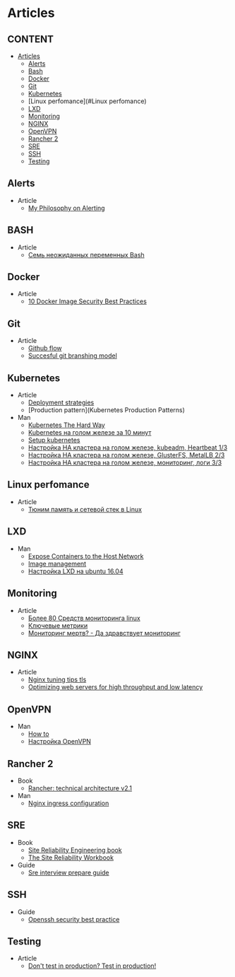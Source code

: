 # Articles


## CONTENT

* [Articles](#Articles")
  * [Alerts](#alerts) 
  * [Bash](#bash)
  * [Docker](#docker)
  * [Git](#git)
  * [Kubernetes](#kubernetes)
  * [Linux perfomance](#Linux perfomance)
  * [LXD](#lxd)
  * [Monitoring](#monitoring)
  * [NGINX](#nginx)
  * [OpenVPN](#openvpn)
  * [Rancher 2](#rancher-2)
  * [SRE](#sre)
  * [SSH](#ssh)
  * [Testing](#testing)

## Alerts
* Article
  * [My Philosophy on Alerting](https://docs.google.com/document/d/199PqyG3UsyXlwieHaqbGiWVa8eMWi8zzAn0YfcApr8Q/edit#heading=h.fs3knmjt7fjy)
  
## BASH
* Article
  * [Семь неожиданных переменных Bash](https://habr.com/ru/post/451492/)

## Docker
* Article
  * [10 Docker Image Security Best Practices](https://snyk.io/blog/10-docker-image-security-best-practices/)

## Git
* Article
  * [Github flow](https://habr.com/ru/post/189046/)
  * [Succesful git branshing model](https://nvie.com/posts/a-successful-git-branching-model)
  

## Kubernetes
* Article
  * [Deployment strategies](https://container-solutions.com/kubernetes-deployment-strategies)
  * [Production pattern](Kubernetes Production Patterns)
* Man
  * [Kubernetes The Hard Way](https://github.com/kelseyhightower/kubernetes-the-hard-way)
  * [Kubernetes на голом железе за 10 минут](https://habr.com/ru/company/southbridge/blog/334846/)
  * [Setup kubernetes](https://kubernetes.io/docs/setup/)
  * [Настройка HA кластера на голом железе, kubeadm, Heartbeat 1/3](https://habr.com/ru/company/southbridge/blog/439562/)
  * [Настройка HA кластера на голом железе, GlusterFS, MetalLB 2/3](https://habr.com/ru/company/southbridge/blog/443110/)
  * [Настройка HA кластера на голом железе, мониторинг, логи 3/3](https://habr.com/ru/company/southbridge/blog/443658/)
 
## Linux perfomance
* Article
  * [Тюним память и сетевой стек в Linux](https://habr.com/ru/company/odnoklassniki/blog/266005/)

## LXD
* Man
  * [Expose Containers to the Host Network](http://www.bonsaiframework.com/wiki/display/bonsai/Expose+Containers+in+LXD+to+the+Host+Network+Using+Bridging)
  * [Image management](https://stgraber.org/2016/03/30/lxd-2-0-image-management-512/)
  * [Настройка LXD на ubuntu 16.04](https://habr.com/ru/post/308400/)
 
## Monitoring 
* Article
  * [Более 80 Средств мониторинга linux](https://habr.com/ru/company/ua-hosting/blog/281519/)
  * [Ключевые метрики](https://medium.com/@Nklya/%D0%BA%D0%BB%D1%8E%D1%87%D0%B5%D0%B2%D1%8B%D0%B5-%D0%BC%D0%B5%D1%82%D1%80%D0%B8%D0%BA%D0%B8-%D0%B2-%D0%BC%D0%BE%D0%BD%D0%B8%D1%82%D0%BE%D1%80%D0%B8%D0%BD%D0%B3%D0%B5-b6f184cf1154)
  * [Мониторинг мертв? - Да здравствует мониторинг](https://habr.com/ru/company/itsumma/blog/448602/)
  
  
## NGINX
* Article
  * [Nginx tuning tips tls](https://haydenjames.io/nginx-tuning-tips-tls-ssl-https-ttfb-latency/)
  * [Optimizing web servers for high throughput and low latency](https://blogs.dropbox.com/tech/2017/09/optimizing-web-servers-for-high-throughput-and-low-latency/)
  
 
## OpenVPN
* Man
  * [How to](https://openvpn.net/community-resources/how-to)
  * [Настройка OpenVPN](https://help.ubuntu.ru/wiki/openvpn)

## Rancher 2
* Book
  * [Rancher: technical architecture v2.1](https://info.rancher.com/hubfs/eBooks/Rancher%20Architecture%20-%20v2.1.pdf)
* Man
  * [Nginx ingress configuration](https://github.com/rancher/ingress-nginx/blob/master/docs/user-guide/nginx-configuration/configmap.md)

## SRE
* Book
  * [Site Reliability Engineering book](https://landing.google.com/sre/sre-book/toc/index.html)  
  * [The Site Reliability Workbook](https://landing.google.com/sre/workbook/toc/)
* Guide
  * [Sre interview prepare guide](https://github.com/mxssl/sre-interview-prep-guide)
  
## SSH

* Guide
  * [Openssh security best practice](https://www.cyberciti.biz/tips/linux-unix-bsd-openssh-server-best-practices.html)

## Testing
* Article
  * [Don't test in production? Test in production!](https://opensource.com/article/19/5/dont-test-production)
